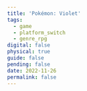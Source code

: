 ```yaml
---
title: 'Pokémon: Violet'
tags:
  - game
  - platform_switch
  - genre_rpg
digital: false
physical: true
guide: false
pending: false
date: 2022-11-26
permalink: false
---
```

